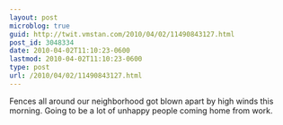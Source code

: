 ```yaml
---
layout: post
microblog: true
guid: http://twit.vmstan.com/2010/04/02/11490843127.html
post_id: 3048334
date: 2010-04-02T11:10:23-0600
lastmod: 2010-04-02T11:10:23-0600
type: post
url: /2010/04/02/11490843127.html
---
```

Fences all around our neighborhood got blown apart by high winds this morning. Going to be a lot of unhappy people coming home from work.
